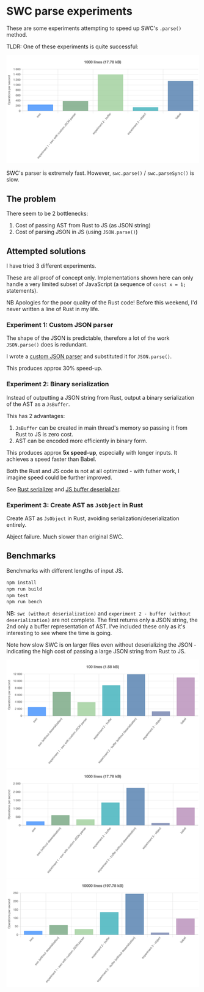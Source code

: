 # SWC parse experiments

These are some experiments attempting to speed up SWC's `.parse()` method.

TLDR: One of these experiments is quite successful:

![1000 lines](./doc/images/1000_lines_brief.png)

SWC's parser is extremely fast. However, `swc.parse()` / `swc.parseSync()` is slow.

## The problem

There seem to be 2 bottlenecks:

1. Cost of passing AST from Rust to JS (as JSON string)
2. Cost of parsing JSON in JS (using `JSON.parse()`)

## Attempted solutions

I have tried 3 different experiments.

These are all proof of concept only. Implementations shown here can only handle a very limited subset of JavaScript (a sequence of `const x = 1;` statements).

NB Apologies for the poor quality of the Rust code! Before this weekend, I'd never written a line of Rust in my life.

### Experiment 1: Custom JSON parser

The shape of the JSON is predictable, therefore a lot of the work `JSON.parse()` does is redundant.

I wrote a [custom JSON parser](./blob/master/lib/parseJson.js) and substituted it for `JSON.parse()`.

This produces approx 30% speed-up.

### Experiment 2: Binary serialization

Instead of outputting a JSON string from Rust, output a binary serialization of the AST as a `JsBuffer`.

This has 2 advantages:

1. `JsBuffer` can be created in main thread's memory so passing it from Rust to JS is zero cost.
2. AST can be encoded more efficiently in binary form.

This produces approx **5x speed-up**, especially with longer inputs. It achieves a speed faster than Babel.

Both the Rust and JS code is not at all optimized - with futher work, I imagine speed could be further improved.

See [Rust serializer](./blob/master/src/to_buffer.rs) and [JS buffer deserializer](./blob/master/lib/buffer/bufferToAst.js).

### Experiment 3: Create AST as `JsObject` in Rust

Create AST as `JsObject` in Rust, avoiding serialization/deserialization entirely.

Abject failure. Much slower than original SWC.

## Benchmarks

Benchmarks with different lengths of input JS.

```sh
npm install
npm run build
npm test
npm run bench
```

NB: `swc (without deserialization)` and `experiment 2 - buffer (without deserialization)` are not complete. The first returns only a JSON string, the 2nd only a buffer representation of AST. I've included these only as it's interesting to see where the time is going.

Note how slow SWC is on larger files even without deserializing the JSON - indicating the high cost of passing a large JSON string from Rust to JS.

![100 lines](./doc/images/100_lines.png)
![1000 lines](./doc/images/1000_lines.png)
![10000 lines](./doc/images/10000_lines.png)
